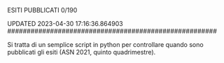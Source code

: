 ESITI PUBBLICATI 0/190 

UPDATED 2023-04-30 17:16:36.864903
######################################################

Si tratta di un semplice script in python per controllare quando sono pubblicati gli esiti (ASN 2021, quinto quadrimestre).

